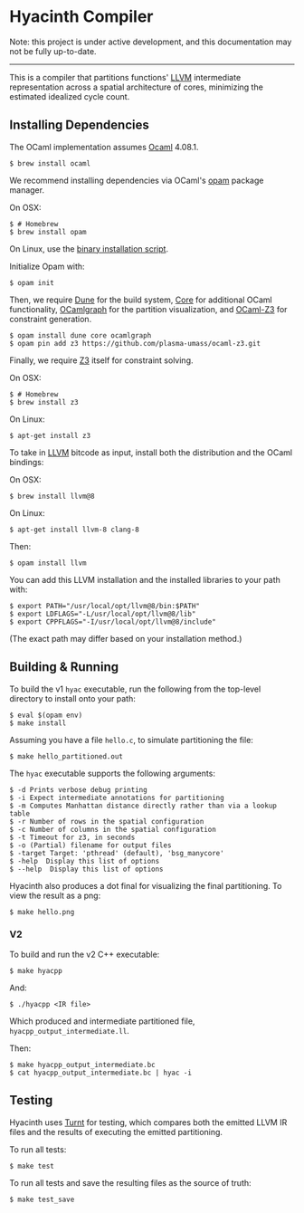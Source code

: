 Hyacinth Compiler
=====

Note: this project is under active development, and this documentation may not be fully up-to-date.

-----

This is a compiler that partitions functions' [LLVM][] intermediate representation across a spatial architecture of cores, minimizing the estimated idealized cycle count.

Installing Dependencies
------

The OCaml implementation assumes [Ocaml][] 4.08.1.

    $ brew install ocaml

We recommend installing dependencies via OCaml's [opam][] package manager.

On OSX:

    $ # Homebrew
    $ brew install opam

On Linux, use the [binary installation script][].

Initialize Opam with:

    $ opam init

Then, we require [Dune][] for the build system, [Core][] for additional OCaml functionality, [OCamlgraph][] for the partition visualization, and [OCaml-Z3][] for constraint generation.

    $ opam install dune core ocamlgraph
    $ opam pin add z3 https://github.com/plasma-umass/ocaml-z3.git

Finally, we require [Z3][] itself for constraint solving.

On OSX:

    $ # Homebrew
    $ brew install z3

On Linux:

    $ apt-get install z3

To take in [LLVM][] bitcode as input, install both the distribution and the OCaml bindings:

On OSX:

    $ brew install llvm@8

On Linux:

    $ apt-get install llvm-8 clang-8

Then:

    $ opam install llvm

You can add this LLVM installation and the installed libraries to your path with:

    $ export PATH="/usr/local/opt/llvm@8/bin:$PATH"
    $ export LDFLAGS="-L/usr/local/opt/llvm@8/lib"
    $ export CPPFLAGS="-I/usr/local/opt/llvm@8/include"

(The exact path may differ based on your installation method.)

[ocaml]: https://ocaml.org/
[opam]: https://opam.ocaml.org
[binary installation script]: https://opam.ocaml.org/doc/Install.html#Binary-distribution
[dune]: https://github.com/ocaml/dune
[core]: https://github.com/janestreet/core
[ocamlgraph]: https://github.com/backtracking/ocamlgraph
[ocaml-z3]: https://github.com/plasma-umass/ocaml-z3
[z3]: https://github.com/Z3Prover/z3
[LLVM]: https://llvm.org

Building & Running
-----

To build the v1 `hyac` executable, run the following from the top-level directory to install onto your path:

    $ eval $(opam env)
    $ make install

Assuming you have a file `hello.c`, to simulate partitioning the file:

    $ make hello_partitioned.out

The `hyac` executable supports the following arguments:

    $ -d Prints verbose debug printing
    $ -i Expect intermediate annotations for partitioning
    $ -m Computes Manhattan distance directly rather than via a lookup table
    $ -r Number of rows in the spatial configuration
    $ -c Number of columns in the spatial configuration
    $ -t Timeout for z3, in seconds
    $ -o (Partial) filename for output files
    $ -target Target: 'pthread' (default), 'bsg_manycore'
    $ -help  Display this list of options
    $ --help  Display this list of options

Hyacinth also produces a dot final for visualizing the final partitioning. To view the result as a png:

    $ make hello.png

### V2

To build and run the v2 C++ executable:

    $ make hyacpp

And:

    $ ./hyacpp <IR file>

Which produced and intermediate partitioned file, `hyacpp_output_intermediate.ll`.

Then:

    $ make hyacpp_output_intermediate.bc
    $ cat hyacpp_output_intermediate.bc | hyac -i

Testing
-----

Hyacinth uses [Turnt][] for testing, which compares both the emitted LLVM IR files and the results of executing the emitted partitioning.

To run all tests:

    $ make test

To run all tests and save the resulting files as the source of truth:

    $ make test_save

[Turnt]: https://github.com/cucapra/turnt



